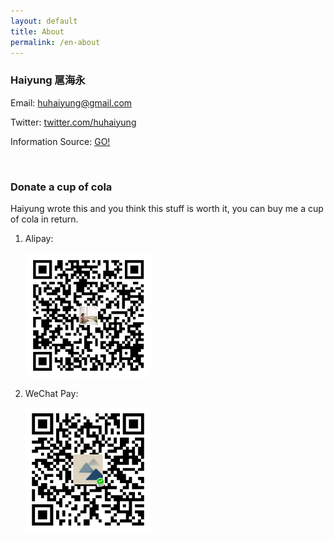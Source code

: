 ```yaml
---
layout: default
title: About
permalink: /en-about
---
```


### Haiyung 扈海永

Email: [huhaiyung@gmail.com](mailto:huhaiyung@gmail.com)

Twitter: [twitter.com/huhaiyung](https://twitter.com/huhaiyung)

<p>Information Source: <a href="/info">GO!</a></p>

<br>

### Donate a cup of cola

Haiyung wrote this and you think this stuff is worth it, you can buy me a cup of cola in return.

<ol>
    <li>
        <p>Alipay:</p>
        <p>
            <img src="/images/alipay.png" width="200">
        </p>
    </li>
    <li>
        <p>WeChat Pay:</p>
        <p>
            <img src="/images/wechat.png" width="200">
        </p>
    </li>
</ol>